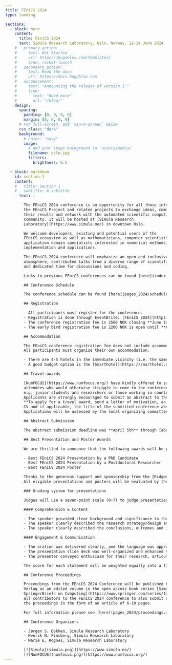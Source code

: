 ```yaml
---
title: FEniCS 2024
type: landing

sections:
  - block: hero
    content:
      title: FEniCS 2024
      text: Simula Research Laboratory, Oslo, Norway, 12-14 June 2024
    #   primary_action:
    #     text: Get Started
    #     url: https://hugoblox.com/templates/
    #     icon: rocket-launch
    #   secondary_action:
    #     text: Read the docs
    #     url: https://docs.hugoblox.com
    #   announcement:
    #     text: "Announcing the release of version 1."
    #     link:
    #       text: "Read more"
    #       url: "/blog/"
    design:
      spacing:
        padding: [0, 0, 0, 0]
        margin: [0, 0, 0, 0]
      # For full-screen, add `min-h-screen` below
      css_class: "dark"
      background:
        # color: "navy"
        image:
          # Add your image background to `assets/media/`.
          filename: oslo.jpg
          filters:
            brightness: 0.5

  - block: markdown
    id: section-1
    content:
    #   title: Section 1
    #   subtitle: A subtitle
      text: |

        The FEniCS 2024 conference is an opportunity for all those interested in
        the FEniCS Project and related projects to exchange ideas, communicate
        their results and network with the automated scientific computing
        community. It will be hosted at [Simula Research
        Laboratory](https://www.simula.no/) in downtown Oslo.

        We welcome developers, existing and potential users of the
        FEniCS ecosystem as well as mathematicians, computer scientists and
        application domain specialists interested in numerical methods, their
        implementation and applications.

        The FEniCS 2024 conference will emphasize an open and inclusive
        atmosphere, contributed talks from a diverse range of scientific areas,
        and dedicated time for discussions and coding.

        Links to previous FEniCS conferences can be found [here](index.md).

        ## Conference Schedule

        The conference schedule can be found [here](pages_2024/schedule.md).

        ## Registration

        - All participants must register for the conference.
        - Registration is done through EventBrite: [FEniCS 2024](https://www.eventbrite.com/e/fenics-2024-conference-tickets-828292764957]).
        - The conference registration fee is 2500 NOK closing **June 1st**.
        - The early bird registration fee is 2200 NOK is open until **April 30th**.

        ## Accommodation

        The FEniCS conference registration fee does not include accommodation.
        All participants must organize their own accommodation.

        - There are 4-5 hotels in the immediate vicinity (i.e. the same block) as Simula
        - A good budget option is the [Smarthotel](https://smarthotel.no/no/oslo) next door

        ## Travel-awards

        [NumFOCUS](https://www.numfocus.org/) have kindly offered to support travel awards for
        attendees who would otherwise struggle to come to the conference for financial reasons,
        e.g. junior students and researchers or those working in countries with a less developed research infrastructure.
        Applicants are strongly encouraged to submit an abstract to the conference.
        **To apply for a travel award, send a letter of motivation, an estimation of travel costs,
        CV and if applicable, the title of the submitted conference abstract to <a href="mailto:dokken@simula.no">dokken@simula.no</a>.**
        Applications will be assessed by the local organizing committee. The cut-off date for applications is **April 15th**.

        ## Abstract Submission

        The abstract submission deadline was **April 5th** through [abstract submission form](pages_2024/registration_form.md).

        ## Best Presentation and Poster Awards

        We are thrilled to announce that the following awards will be presented at the conference:

        - Best FEniCS 2024 Presentation by a PhD Candidate
        - Best FEniCS 2024 Presentation by a Postdoctoral Researcher
        - Best FEniCS 2024 Poster

        Thanks to the generous support and sponsorship from the [Ridgway Scott Foundation](https://people.cs.uchicago.edu/~ridg/prizes/prizes.html), each winner will receive a USD 500 prize.
        All eligible presentations and posters will be evaluated by the FEniCS 2024 Award Committee appointed by the FEniCS Steering Council.

        ### Grading system for presentations

        Judges will use a seven-point scale (0-7) to judge presentations on the following criterion:

        #### Comprehension & Content

        - The speaker provided clear background and significance to the research question.
        - The speaker clearly described the research strategy/design and the results/findings of the research.
        - The speaker clearly described the conclusions, outcomes and impact of the research, and was able to answer audience questions.

        #### Engagement & Communication

        - The oration was delivered clearly, and the language was appropriate for a non-specialist audience.
        - The presentation slide deck was well-organized and enhanced the presentation.
        - The presenter conveyed enthusiasm for their research, articulated thoughtful answers to questions, and captured and maintained the audience’s attention.

        The score for each statement will be weighted equally into a final score. The final decision will be made jointly in the judges deliberation session taking the score and other comments into account.

        ## Conference Proceedings

        Proceedings from the FEniCS 2024 Conference will be published by Springer
        Verlag as an edited volume in the open access book series [Simula
        SpringerBriefs on Computing](https://www.springer.com/series/13548). We invite
        all contributors to the FEniCS 2024 conference to also submit a contribution to
        the proceedings in the form of an article of 6-10 pages.

        For full information please see [here](pages_2024/proceedings.md).

        ## Conference Organizers

        - Jørgen S. Dokken, Simula Research Laboratory
        - Henrik N. Finsberg, Simula Research Laboratory
        - Marie E. Rognes, Simula Research Laboratory

        [![Simula](simula.png)](https://www.simula.no/)
        [![NumFOCUS](numfocus.png)](https://www.numfocus.org/)
---
```



